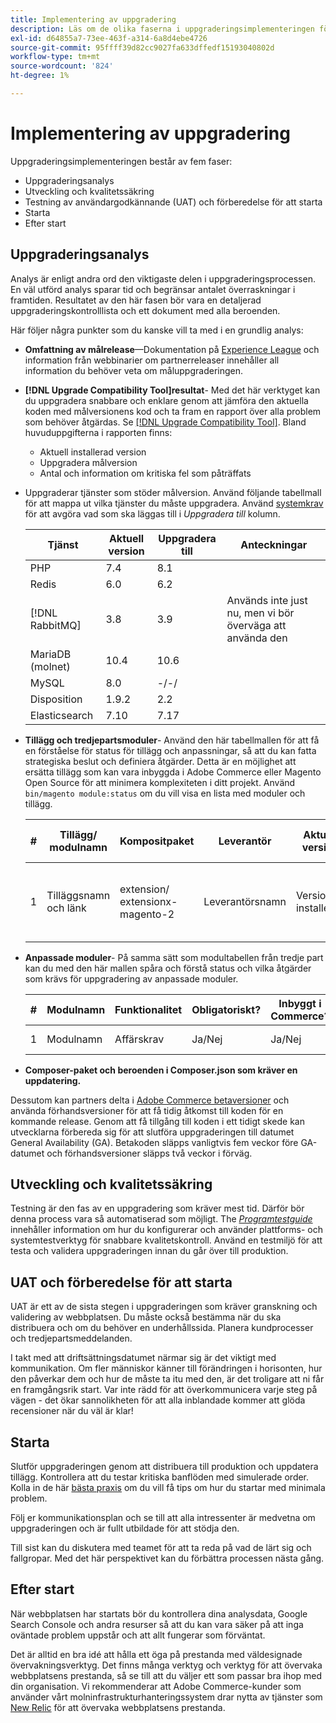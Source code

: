 ```yaml
---
title: Implementering av uppgradering
description: Läs om de olika faserna i uppgraderingsimplementeringen för Adobe Commerce-projekt.
exl-id: d64855a7-73ee-463f-a314-6a8d4ebe4726
source-git-commit: 95ffff39d82cc9027fa633dffedf15193040802d
workflow-type: tm+mt
source-wordcount: '824'
ht-degree: 1%

---
```


# Implementering av uppgradering

Uppgraderingsimplementeringen består av fem faser:

- Uppgraderingsanalys
- Utveckling och kvalitetssäkring
- Testning av användargodkännande (UAT) och förberedelse för att starta
- Starta
- Efter start

## Uppgraderingsanalys

Analys är enligt andra ord den viktigaste delen i uppgraderingsprocessen. En väl utförd analys sparar tid och begränsar antalet överraskningar i framtiden. Resultatet av den här fasen bör vara en detaljerad uppgraderingskontrolllista och ett dokument med alla beroenden.

Här följer några punkter som du kanske vill ta med i en grundlig analys:

- **Omfattning av målrelease**—Dokumentation på [Experience League](../../release/release-notes/overview.md) och information från webbinarier om partnerreleaser innehåller all information du behöver veta om måluppgraderingen.

- **[!DNL Upgrade Compatibility Tool]resultat**- Med det här verktyget kan du uppgradera snabbare och enklare genom att jämföra den aktuella koden med målversionens kod och ta fram en rapport över alla problem som behöver åtgärdas. Se [[!DNL Upgrade Compatibility Tool]](../upgrade-compatibility-tool/overview.md). Bland huvuduppgifterna i rapporten finns:

   - Aktuell installerad version
   - Uppgradera målversion
   - Antal och information om kritiska fel som påträffats

- Uppgraderar tjänster som stöder målversion. Använd följande tabellmall för att mappa ut vilka tjänster du måste uppgradera. Använd [systemkrav](../../installation/system-requirements.md) för att avgöra vad som ska läggas till i _Uppgradera till_ kolumn.


   | Tjänst | Aktuell version | Uppgradera till | Anteckningar |
   |-----------------|-----------------|------------|----------------------------------------------------------|
   | PHP | 7.4 | 8.1 |  |
   | Redis | 6.0 | 6.2 |  |
   | [!DNL RabbitMQ] | 3.8 | 3.9 | Används inte just nu, men vi bör överväga att använda den |
   | MariaDB (molnet) | 10.4 | 10.6 |  |
   | MySQL | 8.0 | -/-/ |  |
   | Disposition | 1.9.2 | 2.2 |  |
   | Elasticsearch | 7.10 | 7.17 |  |

- **Tillägg och tredjepartsmoduler**- Använd den här tabellmallen för att få en förståelse för status för tillägg och anpassningar, så att du kan fatta strategiska beslut och definiera åtgärder. Detta är en möjlighet att ersätta tillägg som kan vara inbyggda i Adobe Commerce eller Magento Open Source för att minimera komplexiteten i ditt projekt. Använd `bin/magento module:status` om du vill visa en lista med moduler och tillägg.

   | # | Tillägg/<br>modulnamn | Kompositpaket | Leverantör | Aktuell version | Funktionalitet | Kompatibel med den senaste<br>Handelsversion? | Problem | Inbyggt i Commerce? | Åtgärd | Anteckningar |
   |---|-----------------------------|------------------------------------|-------------|-------------------|-----------------------|---------------------------------------------|--------------------------------------------------|---------------------|-------------------------|-------|
   | 1 | Tilläggsnamn och länk | extension/<br>extensionx-magento-2 | Leverantörsnamn | Version installerad | Affärskrav | Ja/Nej | Lista identifierade problem som uppstår med det här tillägget | Ja/Nej | Behåll/Ersätt/<br>Ta bort |  |

- **Anpassade moduler**- På samma sätt som modultabellen från tredje part kan du med den här mallen spåra och förstå status och vilka åtgärder som krävs för uppgradering av anpassade moduler.

   | # | Modulnamn | Funktionalitet | Obligatoriskt? | Inbyggt i Commerce? | Åtgärd | Anteckningar |
   |---|--------------|-----------------------|-----------|---------------------|---------------------|-------|
   | 1 | Modulnamn | Affärskrav | Ja/Nej | Ja/Nej | Behåll/Ersätt/Ta bort |  |

- **Composer-paket och beroenden i Composer.json som kräver en uppdatering.**

Dessutom kan partners delta i [Adobe Commerce betaversioner](../../release/beta.md) och använda förhandsversioner för att få tidig åtkomst till koden för en kommande release. Genom att få tillgång till koden i ett tidigt skede kan utvecklarna förbereda sig för att slutföra uppgraderingen till datumet General Availability (GA). Betakoden släpps vanligtvis fem veckor före GA-datumet och förhandsversioner släpps två veckor i förväg.

## Utveckling och kvalitetssäkring

Testning är den fas av en uppgradering som kräver mest tid. Därför bör denna process vara så automatiserad som möjligt. The _[Programtestguide](https://developer.adobe.com/commerce/testing/guide/)_ innehåller information om hur du konfigurerar och använder plattforms- och systemtestverktyg för snabbare kvalitetskontroll. Använd en testmiljö för att testa och validera uppgraderingen innan du går över till produktion.

## UAT och förberedelse för att starta

UAT är ett av de sista stegen i uppgraderingen som kräver granskning och validering av webbplatsen. Du måste också bestämma när du ska distribuera och om du behöver en underhållssida. Planera kundprocesser och tredjepartsmeddelanden.

I takt med att driftsättningsdatumet närmar sig är det viktigt med kommunikation. Om fler människor känner till förändringen i horisonten, hur den påverkar dem och hur de måste ta itu med den, är det troligare att ni får en framgångsrik start. Var inte rädd för att överkommunicera varje steg på vägen - det ökar sannolikheten för att alla inblandade kommer att glöda recensioner när du väl är klar!

## Starta

Slutför uppgraderingen genom att distribuera till produktion och uppdatera tillägg. Kontrollera att du testar kritiska banflöden med simulerade order. Kolla in de här [bästa praxis](../prepare/best-practices.md) om du vill få tips om hur du startar med minimala problem.

Följ er kommunikationsplan och se till att alla intressenter är medvetna om uppgraderingen och är fullt utbildade för att stödja den.

Till sist kan du diskutera med teamet för att ta reda på vad de lärt sig och fallgropar. Med det här perspektivet kan du förbättra processen nästa gång.

## Efter start

När webbplatsen har startats bör du kontrollera dina analysdata, Google Search Console och andra resurser så att du kan vara säker på att inga oväntade problem uppstår och att allt fungerar som förväntat.

Det är alltid en bra idé att hålla ett öga på prestanda med väldesignade övervakningsverktyg. Det finns många verktyg och verktyg för att övervaka webbplatsens prestanda, så se till att du väljer ett som passar bra ihop med din organisation. Vi rekommenderar att Adobe Commerce-kunder som använder vårt molninfrastrukturhanteringssystem drar nytta av tjänster som [New Relic](https://experienceleague.adobe.com/docs/commerce-cloud-service/user-guide/monitor/new-relic.html) för att övervaka webbplatsens prestanda.
